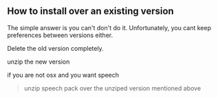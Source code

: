 ## How to install over an existing version ##

The simple answer is you can't don't do it. Unfortunately, you cant keep preferences between versions either.

Delete the old version completely.

unzip the new version

if you are not osx and you want speech
> unzip speech pack over the unziped version mentioned above